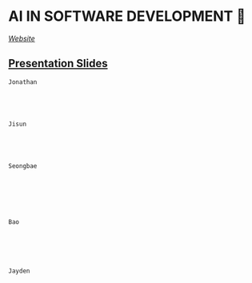 # AI IN SOFTWARE DEVELOPMENT 🤖

*[Website](https://merge.rocks/blog/the-ethics-of-ai-in-software-development-what-developers-need-to-know)*

## [Presentation Slides](https://www.canva.com/design/DAG1Hg4BMoM/cgeqsAssIrOFYpPcfXH_jw/edit) 

```
Jonathan





```

```
Jisun





```

```
Seongbae







```


```
Bao






```


```
Jayden






```

